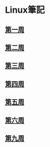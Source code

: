 # Linux筆記
## [第一周](https://github.com/kaifeng273/note2/blob/main/week1.md)
## [第二周](https://github.com/kaifeng273/note2/blob/main/week2.md)
## [第三周](https://github.com/kaifeng273/note2/blob/main/week3.md)
## [第四周](https://github.com/kaifeng273/note2/blob/main/week4.md)
## [第五周](https://github.com/kaifeng273/note2/blob/main/week5.md)
## [第六周](https://github.com/kaifeng273/note2/blob/main/week6.md)
## [第九周](https://github.com/kaifeng273/note2/blob/main/week9.md)
